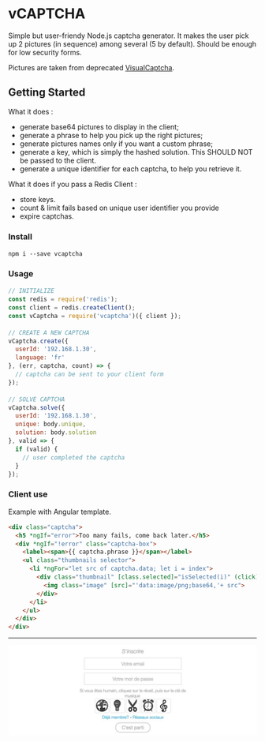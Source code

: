 # vCAPTCHA

Simple but user-friendy Node.js captcha generator. It makes the user pick up 2 pictures (in sequence) among several (5 by default). Should be enough for low security forms.

Pictures are taken from deprecated [VisualCaptcha](https://github.com/desirepath41/visualCaptcha).

## Getting Started

What it does :
- generate base64 pictures to display in the client;
- generate a phrase to help you pick up the right pictures;
- generate pictures names only if you want a custom phrase;
- generate a key, which is simply the hashed solution. This SHOULD NOT be passed to the client.
- generate a unique identifier for each captcha, to help you retrieve it.

What it does if you pass a Redis Client :
- store keys.
- count & limit fails based on unique user identifier you provide
- expire captchas.

### Install

```
npm i --save vcaptcha
```

### Usage

```js
// INITIALIZE
const redis = require('redis');
const client = redis.createClient();
const vCaptcha = require('vcaptcha')({ client });

// CREATE A NEW CAPTCHA
vCaptcha.create({
  userId: '192.168.1.30',
  language: 'fr'
}, (err, captcha, count) => {
  // captcha can be sent to your client form
});

// SOLVE CAPTCHA
vCaptcha.solve({
  userId: '192.168.1.30',
  unique: body.unique,
  solution: body.solution
}, valid => {
  if (valid) {
    // user completed the captcha
  }
});
```

### Client use

Example with Angular template.

```html
<div class="captcha">
  <h5 *ngIf="error">Too many fails, come back later.</h5>
  <div *ngIf="!error" class="captcha-box">
    <label><span>{{ captcha.phrase }}</span></label>
    <ul class="thumbnails selector">
      <li *ngFor="let src of captcha.data; let i = index">
        <div class="thumbnail" [class.selected]="isSelected(i)" (click)="toggleSelect(i)">
          <img class="image" [src]="'data:image/png;base64,'+ src">
        </div>
      </li>
    </ul>
  </div>
</div>
```

------------------

![vCAPTCHA preview](https://github.com/atmys/vcaptcha/raw/master/preview.jpg)
